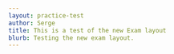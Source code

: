 ```yaml
---
layout: practice-test
author: Serge
title: This is a test of the new Exam layout
blurb: Testing the new exam layout.
---
```

<script>
   window.addEventListener('load', function () {
   
     var questionBank = localStorage.getItem("questions");
     //console.log("Questions after pull " + questionBank);
     //var exam = new Exam(questionBank);
     //console.log(exam);
     var questionNumber = 0;
	 
   	 //console.log("The size is: " + questionBank.length);
	 questionBank = JSON.parse(questionBank);
   	 questionBank = questionBank.slice(7,11);
	 ////console.log("Here is the questionBank object: " + questionBank);
	 console.log("This JSON should have three records  " + questionBank.length);
	 
	 try {
	  alert("Starting to create the exam");
      var exam = new Exam(questionBank);
      console.log("That worked without parsing the exam!");
     }
     catch(err) {
	   console.log(err.message);
       console.log("Not giving up! Parsing now and passing...");
       
       var exam = new Exam(questionBank)
 
     }
     //console.log(exam); 
     var questionNumber = 0;
     displayQuestion(0);
     document.getElementById("question-jumper").innerHTML;
     let buttons = "";
     for (i = 0; i < exam.questions.length; i++) {
   		var aTag = document.createElement('a');
   		aTag.setAttribute('onClick','displayQuestion(\''+ i + '\')');
   		aTag.setAttribute('class','btn btn-info mr-2');
   		aTag.setAttribute('id', 'jumpTo'+i);
   		aTag.innerHTML = "" + (i+1);
   		document.getElementById("question-jumper").append(aTag);
   	 }
   });
</script>